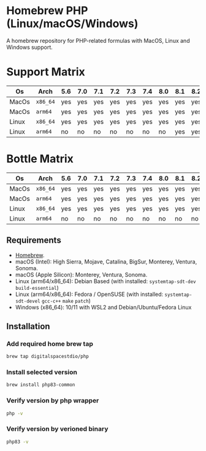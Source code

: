 # Homebrew PHP (Linux/macOS/Windows)

A homebrew repository for PHP-related formulas with MacOS, Linux and Windows support.

# Support Matrix
Os | Arch | 5.6 | 7.0 | 7.1 | 7.2 | 7.3 | 7.4 | 8.0 | 8.1 | 8.2 | 8.3 
--- | --- | --- | --- | --- |--- |--- |--- |--- |--- |--- |--- 
MacOs | `x86_64` | yes | yes  | yes  | yes  | yes  | yes  | yes  | yes | yes | yes 
MacOs | `arm64` | yes | yes  | yes  | yes  | yes  | yes  | yes  | yes | yes | yes  
Linux | `x86_64` | yes | yes  | yes  | yes  | yes  | yes  | yes  | yes | yes | yes   
Linux | `arm64` | no | no  | no  | no  | no  | no  | no  | yes | yes | yes  

# Bottle Matrix
Os | Arch | 5.6 | 7.0 | 7.1 | 7.2 | 7.3 | 7.4 | 8.0 | 8.1 | 8.2 | 8.3 
--- | --- | --- | --- | --- |--- |--- |--- |--- |--- |--- |--- 
MacOs | `x86_64` | yes | yes  | yes  | yes  | yes  | yes  | yes  | yes | yes | yes 
MacOs | `arm64` | yes | yes  | yes  | yes  | yes  | yes  | yes  | yes | yes | yes  
Linux | `x86_64` | yes | yes  | yes  | yes  | yes  | yes  | yes  | yes | yes | yes   
Linux | `arm64` | no | no  | no  | no  | no  | no  | no  | no | no | no  

## Requirements

* [Homebrew](https://brew.sh/). 
* macOS (Intel): High Sierra, Mojave, Catalina, BigSur, Monterey, Ventura, Sonoma.
* macOS (Apple Silicon): Monterey, Ventura, Sonoma.  
* Linux (arm64/x86_64): Debian Based (with installed: `systemtap-sdt-dev` `build-essential`)
* Linux (arm64/x86_64): Fedora / OpenSUSE (with installed: `systemtap-sdt-devel` `gcc-c++` `make` `patch`)
* Windows (x86_64): 10/11 with WSL2 and Debian/Ubuntu/Fedora Linux

## Installation

### Add required home brew tap
```sh
brew tap digitalspacestdio/php
```

### Install selected version
```sh
brew install php83-common
```

### Verify version by php wrapper
```sh
php -v
```
### Verify version by verioned binary 
```sh
php83 -v
```
